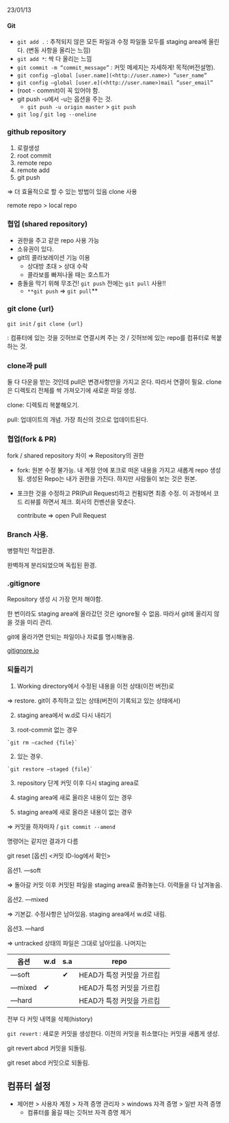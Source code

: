23/01/13

#### Git

- `git add .` : 추적되지 않은 모든 파일과 수정 파일들 모두를 staging area에 올린다. (변동 사항을 올리는 느낌)
- `git add *`: 싹 다 올리는 느낌
- `git commit -m “commit_message”` : 커밋 메세지는 자세하게! 목적(버전설명).
- `git config —global [user.name](<http://user.name>) “user_name”`
- `git config —global [user.e](<http://user.name>)mail “user_email”`
- (root - commit)이 꼭 있어야 함.
- git push -u에서 -u는 옵션을 주는 것.
  - `git push -u origin master` > `git push`
- `git log` / `git log --oneline`

### github repository

1. 로컬생성
2. root commit
3. remote repo
4. remote add
5. git push

⇒ 더 효율적으로 할 수 있는 방법이 있음 clone 사용

remote repo > local repo

### 협업 (shared repository)

- 권한을 주고 같은 repo 사용 가능
- 소유권이 있다.
- git의 콜라보레이션 기능 이용
  - 상대방 초대 > 상대 수락
  - 콜라보를 빠져나올 때는 호스트가
- 충돌을 막기 위해 무조건! `git push` 전에는 `git pull` 사용!!
  - `**git push` ⇒ `git pull`**

### git clone {url}

`git init` / `git clone {url}`

: 컴퓨터에 있는 것을 깃허브로 연결시켜 주는 것 / 깃허브에 있는 repo를 컴퓨터로 복붙하는 것.

### clone과 pull

둘 다 다운을 받는 것인데 pull은 변경사항만을 가지고 온다. 따라서 연결이 필요. clone은 디렉토리 전체를 싹 가져오기에 새로운 파일 생성.

clone: 디렉토리 복붙해오기.

pull: 업데이트의 개념. 가장 최신의 것으로 업데이트된다.

### 협업(fork & PR)

fork / shared repository 차이 ⇒ Repository의 권한

- fork: 원본 수정 불가능. 내 계정 안에 포크로 떠온 내용을 가지고 새롭게 repo 생성됨. 생성된 Repo는 내가 권한을 가진다. 하지만 사람들이 보는 것은 원본.
  
- 포크한 것을 수정하고 PR(Pull Request)하고 컨펌되면 최종 수정. 이 과정에서 코드 리뷰를 하면서 체크. 회사의 컨벤션을 맞춘다.
  
  contribute ⇒ open Pull Request
  

### Branch 사용.

병렬적인 작업환경.

완벽하게 분리되었으며 독립된 환경.

### .gitignore

Repository 생성 시 가장 먼저 해야함.

한 번이라도 staging area에 올라갔던 것은 ignore될 수 없음. 따라서 git에 올리지 않을 것을 미리 관리.

git에 올라가면 안되는 파일이나 자료를 명시해놓음.

[gitignore.io](https://www.toptal.com/developers/gitignore)

### 되돌리기

1. Working directory에서 수정된 내용을 이전 상태(이전 버전)로
  
  ⇒ restore. git이 추적하고 있는 상태(버전이 기록되고 있는 상태에서)
  
2. staging area에서 w.d로 다시 내리기
  
  1. root-commit 없는 경우
    
    `git rm —cached {file}`
    
  2. 있는 경우.
    
    `git restore —staged {file}`
    
3. repository 단계 커밋 이후 다시 staging area로
  
  1. staging area에 새로 올라온 내용이 있는 경우
  2. staging area에 새로 올라온 내용이 없는 경우
  
  ⇒ 커밋을 하자마자 / `git commit --amend`
  
  명령어는 같지만 결과가 다름
  
  git reset [옵션] <커밋 ID-log에서 확인>
  
  옵션1. —soft
  
  ⇒ 돌아갈 커밋 이후 커밋된 파일을 staging area로 돌려놓는다. 이력들을 다 남겨놓음.
  
  옵션2. —mixed
  
  ⇒ 기본값. 수정사항은 남아있음. staging area에서 w.d로 내림.
  
  옵션3. —hard
  
  ⇒ untracked 상태의 파일은 그대로 남아있음. 나머지는
  
  | 옵션  | w.d | s.a | repo |     |
  | --- | --- | --- | --- | --- |
  | —soft |     | ✔   | HEAD가 특정 커밋을 가르킴 |     |
  | —mixed | ✔   |     | HEAD가 특정 커밋을 가르킴 |     |
  | —hard |     |     | HEAD가 특정 커밋을 가르킴 |     |
  
  전부 다 커밋 내역을 삭제(history)
  
  `git revert` : 새로운 커밋을 생성한다. 이전의 커밋을 취소했다는 커밋을 새롭게 생성.
  
  git revert <ABCD> abcd 커밋을 되돌림.
  
  git reset <ABCD>abcd 커밋으로 되돌림.
  

## 컴퓨터 설정

- 제어판 > 사용자 계정 > 자격 증명 관리자 > windows 자격 증명 > 일반 자격 증명
  - 컴퓨터를 옮길 때는 깃허브 자격 증명 제거

